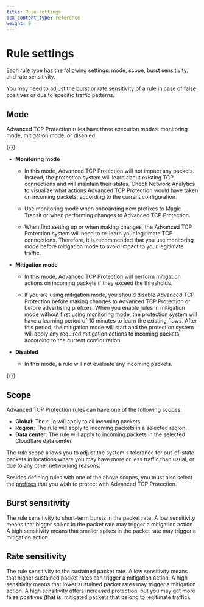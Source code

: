 ```yaml
---
title: Rule settings
pcx_content_type: reference
weight: 9
---
```


# Rule settings

Each rule type has the following settings: mode, scope, burst sensitivity, and rate sensitivity.

You may need to adjust the burst or rate sensitivity of a rule in case of false positives or due to specific traffic patterns.

## Mode

Advanced TCP Protection rules have three execution modes: monitoring mode, mitigation mode, or disabled.

{{<definitions>}}

* **Monitoring mode**

    * In this mode, Advanced TCP Protection will not impact any packets. Instead, the protection system will learn about existing TCP connections and will maintain their states. Check Network Analytics to visualize what actions Advanced TCP Protection would have taken on incoming packets, according to the current configuration.

    * Use monitoring mode when onboarding new prefixes to Magic Transit or when performing changes to Advanced TCP Protection.

    * When first setting up or when making changes, the Advanced TCP Protection system will need to re-learn your legitimate TCP connections. Therefore, it is recommended that you use monitoring mode before mitigation mode to avoid impact to your legitimate traffic.

* **​​Mitigation mode**

    * In this mode, Advanced TCP Protection will perform mitigation actions on incoming packets if they exceed the thresholds.

    * If you are using mitigation mode, you should disable Advanced TCP Protection before making changes to Advanced TCP Protection or before advertising prefixes. When you enable rules in mitigation mode without first using monitoring mode, the protection system will have a learning period of 10 minutes to learn the existing flows. After this period, the mitigation mode will start and the protection system will apply any required mitigation actions to incoming packets, according to the current configuration.

* **Disabled**

    * In this mode, a rule will not evaluate any incoming packets.

{{</definitions>}}

## Scope

Advanced TCP Protection rules can have one of the following scopes:

* **Global**: The rule will apply to all incoming packets.
* **Region**: The rule will apply to incoming packets in a selected region.
* **Data center**: The rule will apply to incoming packets in the selected Cloudflare data center.

The rule scope allows you to adjust the system's tolerance for out-of-state packets in locations where you may have more or less traffic than usual, or due to any other networking reasons.

Besides defining rules with one of the above scopes, you must also select the [prefixes](/ddos-protection/tcp-protection/concepts/#prefixes) that you wish to protect with Advanced TCP Protection.

## Burst sensitivity

The rule sensitivity to short-term bursts in the packet rate. A low sensitivity means that bigger spikes in the packet rate may trigger a mitigation action. A high sensitivity means that smaller spikes in the packet rate may trigger a mitigation action.

## Rate sensitivity

The rule sensitivity to the sustained packet rate. A low sensitivity means that higher sustained packet rates can trigger a mitigation action. A high sensitivity means that lower sustained packet rates may trigger a mitigation action. A high sensitivity offers increased protection, but you may get more false positives (that is, mitigated packets that belong to legitimate traffic).
